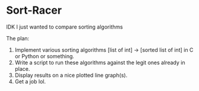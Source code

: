 # Sort-Racer
IDK I just wanted to compare sorting algorithms

The plan:
1. Implement various sorting algorithms [list of int] -> [sorted list of int] in C or Python or something.
2. Write a script to run these algorithms against the legit ones already in place.
3. Display results on a nice plotted line graph(s).
4. Get a job lol.